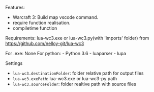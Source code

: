 Features:
* Warcraft 3: Build map vscode command.
* require function realisation.
* compiletime function

Requirements:
lua-wc3.exe or lua-wc3.py(with 'imports' folder) from https://github.com/nelloy-git/lua-wc3

For .exe:
    None
For python:
    - Python 3.6
    - luaparser
    - lupa

Settings
* `lua-wc3.destinationFolder`: folder relative path for output files
* `lua-wc3.exePath`: lua-wc3.exe or lua-wc3-py path
* `lua-wc3.sourceFolder`: folder realtive path with source files
